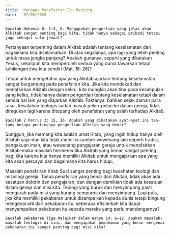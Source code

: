 ```yaml
---
title:  Mengapa Penafsiran Itu Penting
date:   07/05/2020
---
```


`Bacalah Nehemia 8: 1–3, 8. Mengapakah pengertian yang jelas akan Alkitab sangat penting bagi kita, tidak hanya sebagai pribadi tetapi juga sebagai satu jemaat?` 

Pertanyaan terpenting dalam Alkitab adalah tentang keselamatan dan bagaimana kita diselamatkan. Di atas segalanya, apa lagi yang lebih penting untuk masa jangka panjang? Apakah gunanya, seperti yang dikatakan Yesus, sekalipun kita memperoleh semua yang dunia tawarkan tetapi kehilangan jiwa kita sendiri (Mat. 16: 26)? 

Tetapi untuk mengetahui apa yang Alkitab ajarkan tentang keselamatan sangat bergantung pada penafsiran kita. Jika kita mendekati dan menafsirkan Alkitab dengan keliru, kita mungkin akan tiba pada kesimpulan yang keliru, tidak hanya dalam pengertian tentang keselamatan tetapi dalam semua hal lain yang diajarkan Alkitab. Faktanya, bahkan sejak zaman para rasul, kesalahan teologis sudah masuk pelan-pelan ke dalam gereja, tidak diragukan lagi karena ditopang oleh penafsiran yang salah terhadap Alkitab. 

`Bacalah 2 Petrus 3: 15, 16. Apakah yang dikatakan ayat-ayat ini ten-tang betapa pentingnya pengertian Alkitab yang benar?` 

Sungguh, jika memang kita adalah umat Kitab, yang ingin hidup hanya oleh Alkitab saja–dan kita tidak memiliki sumber wewenang lain seperti tradisi, pengakuan iman, atau wewenang pengajaran gereja untuk menafsirkan Alkitab–maka masalah hermeneutika Alkitab yang benar, sangat penting bagi kita karena kita hanya memiliki Alkitab untuk mengajarkan apa yang kita akan percayai dan bagaimana kita harus hidup. 

Masalah penafsiran Kitab Suci sangat penting bagi kesehatan teologi dan misiologi gereja. Tanpa penafsiran yang benar dari Alkitab, tidak akan ada kesatuan doktrin dan pengajaran, dan dengan demikian tidak ada kesatuan dalam gereja dan misi kita. Teologi yang buruk dan menyimpang pasti mengarah pada misi yang kurang sempurna dan menyimpang. Lagi pula, jika kita memiliki pekabaran untuk disampaikan kepada dunia tetapi bingung mengenai arti dari pekabaran itu, seberapa efisienkah kita dapat menyampaikan pekabaran itu kepada mereka yang perlu mendengarnya? 

`Bacalah pekabaran Tiga Malaikat dalam Wahyu 14: 6–12. Apakah masalah-masalah teologis di sini, dan mengapakah pemahaman yang benar mengenai pekabaran ini sangat penting bagi misi kita?`